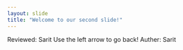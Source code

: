 ```yaml
---
layout: slide
title: "Welcome to our second slide!"
---
```

Reviewed: Sarit
Use the left arrow to go back!
Auther: Sarit
